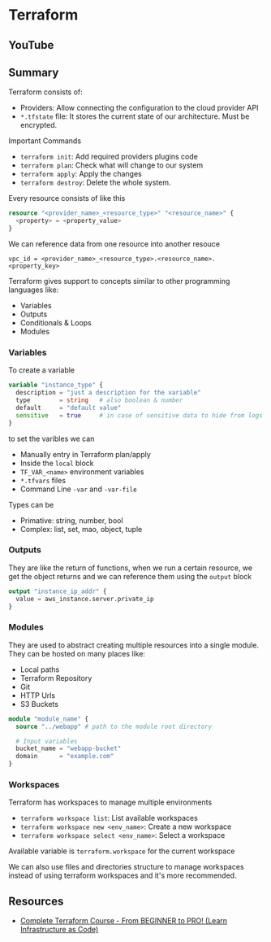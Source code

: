 # Terraform

## YouTube

## Summary

Terraform consists of:

- Providers: Allow connecting the configuration to the cloud provider API
- `*.tfstate` file: It stores the current state of our architecture. Must be encrypted.

Important Commands

- `terraform init`: Add required providers plugins code
- `terraform plan`: Check what will change to our system
- `terraform apply`: Apply the changes
- `terraform destroy`: Delete the whole system.

Every resource consists of like this

```terraform
resource "<provider_name>_<resource_type>" "<resource_name>" {
  <property> = <property_value>
}
```

We can reference data from one resource into another resouce

```
vpc_id = <provider_name>_<resource_type>.<resource_name>.<property_key>
```

Terraform gives support to concepts similar to other programming languages like:

- Variables
- Outputs
- Conditionals & Loops
- Modules

### Variables

To create a variable

```tf
variable "instance_type" {
  description = "just a description for the variable"
  type        = string   # also boolean & number
  default     = "default value"
  sensitive   = true     # in case of sensitive data to hide from logs
}
```

to set the varibles we can

- Manually entry in Terraform plan/apply
- Inside the `local` block
- `TF_VAR_<name>` environment variables
- `*.tfvars` files
- Command Line `-var` and `-var-file`

Types can be

- Primative: string, number, bool
- Complex: list, set, mao, object, tuple

### Outputs

They are like the return of functions, when we run a certain resource, we get the object returns and we can reference them using the `output` block

```tf
output "instance_ip_addr" {
  value = aws_instance.server.private_ip
}
```

### Modules

They are used to abstract creating multiple resources into a single module. They can be hosted on many places like:

- Local paths
- Terraform Repository
- Git
- HTTP Urls
- S3 Buckets

```tf
module "module_name" {
  source "../webapp" # path to the module root directory

  # Input variables
  bucket_name = "webapp-bucket"
  domain      = "example.com"
}
```

### Workspaces

Terraform has workspaces to manage multiple environments

- `terraform workspace list`: List available workspaces
- `terraform workspace new <env_name>`: Create a new workspace
- `terraform workspace select <env_name>`: Select a workspace

Available variable is `terraform.workspace` for the current workspace

We can also use files and directories structure to manage workspaces instead of using terraform workspaces and it's more recommended.

## Resources

- [Complete Terraform Course - From BEGINNER to PRO! (Learn Infrastructure as Code)](https://www.youtube.com/watch?v=7xngnjfIlK4)
